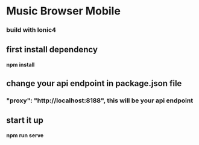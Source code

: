 # Music Browser Mobile
### build with Ionic4

## first install dependency
  #### npm install

## change your api endpoint in package.json file
  ### "proxy": "http://localhost:8188", this will be your api endpoint

## start it up
  #### npm run serve

